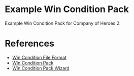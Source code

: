 # Example Win Condition Pack
Example Win Condition Pack for Company of Heroes 2.

# References
- [Win Condition File Format](https://modding.companyofheroes.com/win-condition-file-format)
- [Win Condition Pack](https://modding.companyofheroes.com/win-condition-pack)
- [Win Condition Pack Wizard](https://modding.companyofheroes.com/win-condition-pack-wizard)
